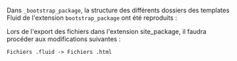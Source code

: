 Dans `_bootstrap_package`, 
la structure des différents dossiers des templates Fluid de l'extension
`bootstrap_package` ont été reproduits :

Lors de l'export des fichiers dans l'extension site_package, il faudra 
procéder aux modifications suivantes :

```
Fichiers .fluid -> Fichiers .html



```